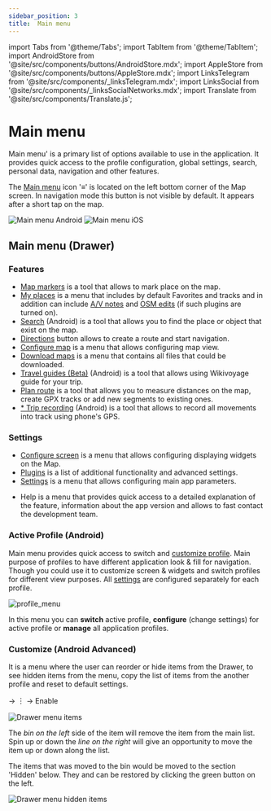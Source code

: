 ```yaml
---
sidebar_position: 3
title:  Main menu
---
```


import Tabs from '@theme/Tabs';
import TabItem from '@theme/TabItem';
import AndroidStore from '@site/src/components/buttons/AndroidStore.mdx';
import AppleStore from '@site/src/components/buttons/AppleStore.mdx';
import LinksTelegram from '@site/src/components/_linksTelegram.mdx';
import LinksSocial from '@site/src/components/_linksSocialNetworks.mdx';
import Translate from '@site/src/components/Translate.js';


# Main menu
Main menu' is a primary list of options available to use in the application. It provides quick access to the profile configuration, global settings, search, personal data, navigation and other features.

The [Main menu](../widgets/map-buttons#main-menu) icon '&#8801;' is located on the left bottom corner of the Map screen. In navigation mode this button is not visible by default. It appears after a short tap on the map. 

![Main menu Android](@site/static/img/menu/main_menu_android.png) 
![Main menu iOS](@site/static/img/menu/main_menu_ios.png)

## Main menu (Drawer)

### Features
* [Map markers](../personal/markers) is a tool that allows to mark place on the map.
* [My places](../personal/myplaces) is a menu that includes by default Favorites and tracks and in addition can include [A/V notes](../plugins/audio-video-notes) and [OSM edits](../plugins/osm-editing) (if such plugins are turned on). 
* [Search](../search) (Android) is a tool that allows you to find the place or object that exist on the map.
* [Directions](../widgets/map-buttons#directions) button allows to create a route and start navigation.
* [Configure map](../map/configure-map-menu) is a menu that allows configuring map view.
* [Download maps](../start-with/download-maps) is a menu that contains all files that could be downloaded.
* [Travel guides (Beta)](../plan-route/travel-guides) (Android) is a tool that allows using Wikivoyage guide for your trip.
* [Plan route](../plan-route/create-route) is a tool that allows you to measure distances on the map, create GPX tracks or add new segments to existing ones.
* [* Trip recording](../plugins/trip-recording) (Android) is a tool that allows to record all movements into track using phone's GPS. 

### Settings
* [Configure screen](../widgets/configure-screen) is a menu that allows configuring displaying widgets on the Map.
* [Plugins](../plugins) is a list of additional functionality and advanced settings.
* [Settings](../personal/global-settings) is a menu that allows configuring main app parameters.
- Help is a menu that provides quick access to a detailed explanation of the feature,  information about the app version and allows to fast contact the development team.

### Active Profile (Android)

Main menu provides quick access to switch and [customize profile](../personal/profiles). Main purpose of profiles to have different application look & fill for navigation. Though you could use it to customize screen & widgets and switch profiles for different view purposes. All [settings](../personal/profiles) are configured separately for each profile.

![profile_menu](@site/static/img/menu/profile_menu.png)

In this menu you can **switch** active profile, **configure** (change settings) for active profile or **manage** all application profiles.


### Customize (Android Advanced)

It is a menu where the user can reorder or hide items from the Drawer, to see hidden items from the menu, copy the list of items from the another profile and reset to default settings.

<Translate android="true" ids="android_button_seq"/> <Translate android="true" ids="shared_string_menu,configure_profile,ui_customization,shared_string_drawer"/> →  &#65049; → Enable

<p> </p>

![Drawer menu items ](@site/static/img/settings/drawer_menu_correct.png)

The *bin on the left* side of the item will remove the item from the main list.
Spin up or down the *line on the right* will give an opportunity to move the item up or down along the list.

The items that was moved to the bin would be moved to the section 'Hidden' below. They and can be restored by clicking the green button on the left.

![Drawer menu hidden items ](@site/static/img/settings/drawer_menu_hidden_items.png)

